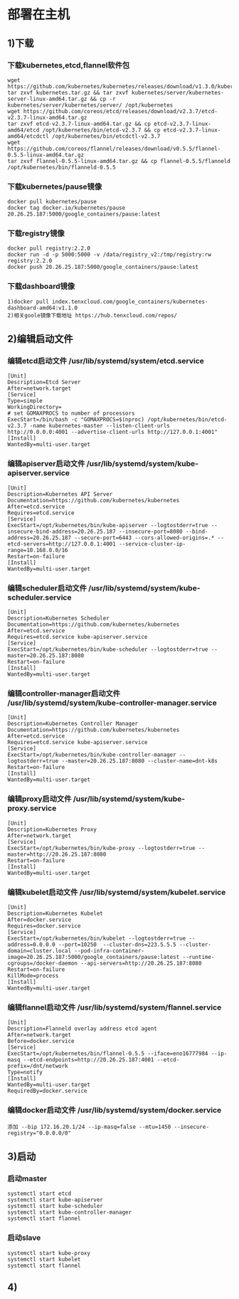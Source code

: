 # 部署在主机
## 1)下载
### 下载kubernetes,etcd,flannel软件包
    wget https://github.com/kubernetes/kubernetes/releases/download/v1.3.0/kubernetes.tar.gz
    tar zxvf kubernetes.tar.gz && tar zxvf kubernetes/server/kubernetes-server-linux-amd64.tar.gz && cp -r kubernetes/server/kubernetes/server/ /opt/kubernetes
    wget https://github.com/coreos/etcd/releases/download/v2.3.7/etcd-v2.3.7-linux-amd64.tar.gz
    tar zxvf etcd-v2.3.7-linux-amd64.tar.gz && cp etcd-v2.3.7-linux-amd64/etcd /opt/kubernetes/bin/etcd-v2.3.7 && cp etcd-v2.3.7-linux-amd64/etcdctl /opt/kubernetes/bin/etcdctl-v2.3.7
    wget https://github.com/coreos/flannel/releases/download/v0.5.5/flannel-0.5.5-linux-amd64.tar.gz
    tar zxvf flannel-0.5.5-linux-amd64.tar.gz && cp flannel-0.5.5/flanneld /opt/kubernetes/bin/flanneld-0.5.5
### 下载kubernetes/pause镜像
    docker pull kubernetes/pause
    docker tag docker.io/kubernetes/pause 20.26.25.187:5000/google_containers/pause:latest
### 下载registry镜像
    docker pull registry:2.2.0
    docker run -d -p 5000:5000 -v /data/registry_v2:/tmp/registry:rw registry:2.2.0
    docker push 20.26.25.187:5000/google_containers/pause:latest
### 下载dashboard镜像   
    1)docker pull index.tenxcloud.com/google_containers/kubernetes-dashboard-amd64:v1.1.0
    2)相关goole镜像下载地址 https://hub.tenxcloud.com/repos/
## 2)编辑启动文件
### 编辑etcd启动文件 /usr/lib/systemd/system/etcd.service 
    [Unit]
    Description=Etcd Server
    After=network.target
    [Service]
    Type=simple
    WorkingDirectory=
    # set GOMAXPROCS to number of processors
    ExecStart=/bin/bash -c "GOMAXPROCS=$(nproc) /opt/kubernetes/bin/etcd-v2.3.7 -name kubernetes-master --listen-client-urls http://0.0.0.0:4001 --advertise-client-urls http://127.0.0.1:4001"
    [Install]
    WantedBy=multi-user.target
### 编辑apiserver启动文件 /usr/lib/systemd/system/kube-apiserver.service 
    [Unit]
    Description=Kubernetes API Server
    Documentation=https://github.com/kubernetes/kubernetes
    After=etcd.service
    Requires=etcd.service
    [Service]
    ExecStart=/opt/kubernetes/bin/kube-apiserver --logtostderr=true --insecure-bind-address=20.26.25.187 --insecure-port=8080 --bind-address=20.26.25.187 --secure-port=6443 --cors-allowed-origins=.* --etcd-servers=http://127.0.0.1:4001 --service-cluster-ip-range=10.168.0.0/16
    Restart=on-failure
    [Install]
    WantedBy=multi-user.target
### 编辑scheduler启动文件 /usr/lib/systemd/system/kube-scheduler.service 
    [Unit]
    Description=Kubernetes Scheduler
    Documentation=https://github.com/kubernetes/kubernetes
    After=etcd.service
    Requires=etcd.service kube-apiserver.service
    [Service]
    ExecStart=/opt/kubernetes/bin/kube-scheduler --logtostderr=true --master=20.26.25.187:8080
    Restart=on-failure
    [Install]
    WantedBy=multi-user.target
### 编辑controller-manager启动文件 /usr/lib/systemd/system/kube-controller-manager.service 
    [Unit]
    Description=Kubernetes Controller Manager
    Documentation=https://github.com/kubernetes/kubernetes
    After=etcd.service 
    Requires=etcd.service kube-apiserver.service
    [Service]
    ExecStart=/opt/kubernetes/bin/kube-controller-manager --logtostderr=true --master=20.26.25.187:8080 --cluster-name=dnt-k8s
    Restart=on-failure
    [Install]
    WantedBy=multi-user.target
### 编辑proxy启动文件 /usr/lib/systemd/system/kube-proxy.service
    [Unit]
    Description=Kubernetes Proxy
    After=network.target
    [Service]
    ExecStart=/opt/kubernetes/bin/kube-proxy --logtostderr=true --master=http://20.26.25.187:8080
    Restart=on-failure
    [Install]
    WantedBy=multi-user.target
### 编辑kubelet启动文件 /usr/lib/systemd/system/kubelet.service
    [Unit]
    Description=Kubernetes Kubelet
    After=docker.service
    Requires=docker.service
    [Service]
    ExecStart=/opt/kubernetes/bin/kubelet --logtostderr=true --address=0.0.0.0 --port=10250  --cluster-dns=223.5.5.5 --cluster-domain=cluster.local --pod-infra-container-image=20.26.25.187:5000/google_containers/pause:latest --runtime-cgroups=/docker-daemon --api-servers=http://20.26.25.187:8080
    Restart=on-failure
    KillMode=process
    [Install]
    WantedBy=multi-user.target
### 编辑flannel启动文件 /usr/lib/systemd/system/flannel.service
    [Unit]
    Description=Flanneld overlay address etcd agent
    After=network.target
    Before=docker.service
    [Service]
    ExecStart=/opt/kubernetes/bin/flannel-0.5.5 --iface=eno16777984 --ip-masq --etcd-endpoints=http://20.26.25.187:4001 --etcd-prefix=/dnt/network
    Type=notify
    [Install]
    WantedBy=multi-user.target
    RequiredBy=docker.service
### 编辑docker启动文件 /usr/lib/systemd/system/docker.service
    添加 --bip 172.16.20.1/24 --ip-masq=false --mtu=1450 --insecure-registry="0.0.0.0/0"
## 3)启动
### 启动master
    systemctl start etcd
    systemctl start kube-apiserver
    systemctl start kube-scheduler
    systemctl start kube-controller-manager
    systemctl start flannel
### 启动slave
    systemctl start kube-proxy
    systemctl start kubelet
    systemctl start flannel
## 4)
